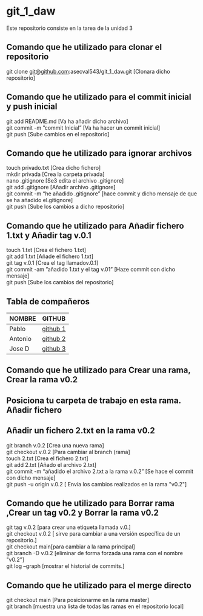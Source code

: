 # git_1_daw
Este repositorio  consiste en la tarea de la unidad 3 

## Comando que he  utilizado para clonar el repositorio
git clone git@github.com:asecval543/git_1_daw.git [Clonara dicho repositorio]<br>

## Comando que he utilizado para el commit inicial y push inicial
git add README.md [Va ha añadir dicho archivo]<br>
git commit -m ”commit Inicial” [Va ha hacer un commit inicial]<br>
git push [Sube cambios en el repositorio]<br>

## Comando que he utilizado para ignorar archivos
touch privado.txt [Crea dicho fichero]<br>
mkdir privada [Crea la carpeta privada]<br>
nano .gitignore [Se3 edita el archivo .gitignore]<br>
git add .gitignore [Añadir archivo .gitignore]<br>
git commit -m “he añadido  .gitignore” [hace commit y dicho mensaje  de que se ha añadido el.gitignore]<br>
git push [Sube los cambios a dicho repositorio]

## Comando que he  utilizado para Añadir fichero 1.txt y Añadir tag v.0.1
touch 1.txt [Crea el fichero 1.txt]<br>
git add 1.txt [Añade el fichero 1.txt]<br>
git tag v.0.1 [Crea el tag llamadov.0.1]<br>
git commit -am ”añadido 1.txt y el tag v.01” [Haze commit con dicho mensaje]<br>
git push [Sube los cambios del repositorio]

## Tabla de compañeros

| NOMBRE | GITHUB|
|--------|------|                   	 
| Pablo  | [github 1](https://github.com/pamadob/) |  
| Antonio| [github 2](https://github.com/anuncar621508)  |
| Jose D | [github 3](https://github.com/jjunlob074)   |

##  Comando que he  utilizado para Crear una rama, Crear la rama v0.2 
## Posiciona tu carpeta de trabajo en esta rama. Añadir fichero 
##  Añadir un fichero 2.txt en la rama v0.2

git branch v.0.2 [Crea una nueva rama]<br>
git checkout v.0.2 [Para cambiar al branch (rama]<br>
touch 2.txt [Crea el fichero 2.txt]<br>
git add 2.txt [Añado el archivo 2.txt]<br>
git commit -m “añadido el archivo 2.txt  a la rama v.0.2” [Se hace el commit con dicho mensaje]<br>
git push -u origin v.0.2 [ Envía los cambios realizados en la rama "v0.2"]
 
## Comando que he utilizado para  Borrar rama ,Crear un tag v0.2 y Borrar la rama v0.2
git tag v.0.2 [para crear una etiqueta  llamada v.0.]<br>
git checkout v.0.2 [ sirve para cambiar a una versión específica de un repositorio.]<br>
git checkout main[para cambiar a la rama principal]<br>
git branch -D v.0.2  [eliminar de forma forzada una rama con el nombre "v0.2"]<br> 
git log –graph [mostrar el historial de commits.]

## Comando que he utilizado para  el merge directo
git checkout  main [Para posicionarme en la rama master]<br>
git branch [muestra una lista de todas las ramas en el repositorio local]<br>
